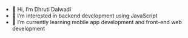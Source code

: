 - 👋 Hi, I’m Dhruti Dalwadi
- 👀 I’m interested in backend development using JavaScript
- 🌱 I’m currently learning mobile app development and front-end web development


<!---
dhrutidalwadi8192/dhrutidalwadi8192 is a ✨ special ✨ repository because its `README.md` (this file) appears on your GitHub profile.
You can click the Preview link to take a look at your changes.
--->
